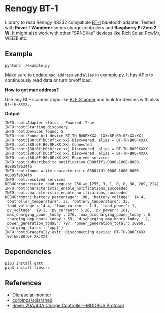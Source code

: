 # Renogy BT-1
Library to read Renogy RS232 compatible [BT-1](https://www.renogy.com/bt-1-bluetooth-module-new-version/) bluetooth adapter. Tested with **Rover** / **Wanderer** series charge controllers and **Raspberry Pi Zero 2 W**. It might also work with other  "SRNE like" devices like Rich Solar, PowMr, WEIZE etc.

## Example

```
pyhton3 ./example.py
```
Make sure to update `mac_address` and `alias` in example.py. It has APIs to continuously read data or turn on/off load.

**How to get mac address?**

Use any BLE scanner apps like [BLE Scanner](https://play.google.com/store/apps/details?id=com.macdom.ble.blescanner) and look for devices with alias `BT-TH-XXXX..`

**Output**

```
INFO:root:Adapter status - Powered: True
INFO:root:Starting discovery...
INFO:root:Devices found: 5
INFO:root:Found bt1 device BT-TH-B00FXXXX  [XX:6F:B0:0F:XX:XX]
INFO:root:[80:6f:b0:0f:xx:xx] Discovered, alias = BT-TH-B00FXXXX
INFO:root:[80:6F:B0:0F:XX:XX] Connected
INFO:root:[80:6f:b0:0f:xx:xx] Discovered, alias = BT-TH-B00FXXXX
INFO:root:[80:6f:b0:0f:xx:xx] Discovered, alias = BT-TH-B00FXXXX
INFO:root:[80:6F:B0:0F:XX:XX] Resolved services
INFO:root:subscribed to notification 0000fff1-0000-1000-8000-00805f9b34fb
INFO:root:found write characteristic 0000ffd1-0000-1000-8000-00805f9b34fb
INFO:root:resolved services
DEBUG:root:create_read_request 256 => [255, 3, 1, 0, 0, 30, 209, 224]
INFO:root:characteristic_enable_notifications_succeeded
INFO:root:characteristic_enable_notifications_succeeded
DEBUG:root:{'battery_percentage': 100, 'battery_voltage': 14.4, 'controller_temperature': 37, 'battery_temperature': 25, 'load_voltage': 14.4, 'load_current': 1.3, 'load_power': 1, 'pv_voltage': 19.2, 'pv_current': 5.26, 'pv_power': 101, 'max_charging_power_today': 276, 'max_discharging_power_today': 6, 'charging_amp_hours_today': 59, 'discharging_amp_hours_today': 2, 'power_generation_today': 797, 'power_generation_total': 10960, 'charging_status': 'mppt'}
INFO:root:Gracefully exit: Disconnecting device: BT-TH-B00FXXXX [80:6F:B0:0F:XX:XX]
```


## Dependencies

```
pip3 install gatt
pip3 install libscrc
```

## References

 - [Olen/solar-monitor](https://github.com/Olen/solar-monitor)
 - [corbinbs/solarshed](https://github.com/corbinbs/solarshed)
 - [Rover 20A/40A Charge Controller—MODBUS Protocol](https://docs.google.com/document/d/1OSW3gluYNK8d_gSz4Bk89LMQ4ZrzjQY6/edit)
